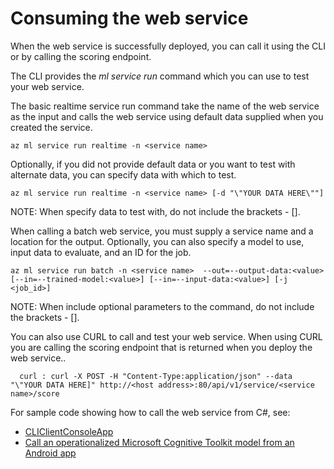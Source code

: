# Consuming the web service

When the web service is successfully deployed, you can call it using the CLI or by calling the scoring endpoint.

The CLI provides the *ml service run*  command which you can use to test your web service. 

The basic realtime service run command take the name of the web service as the input and calls the web service using default data supplied when you created the service.

```
az ml service run realtime -n <service name>
```

Optionally, if you did not provide default data or you want to test with alternate data, you can specify data with which to test.

```
az ml service run realtime -n <service name> [-d "\"YOUR DATA HERE\""]
```
NOTE: When specify data to test with, do not include the brackets - [].

When calling a batch web service, you must supply a service name and a location for the output. Optionally, you can also specify a model to use, input data to evaluate, and an ID for the job.

```
az ml service run batch -n <service name>  --out=--output-data:<value> [--in=--trained-model:<value>] [--in=--input-data:<value>] [-j <job_id>]
```
NOTE: When include optional parameters to the command, do not include the brackets - [].

You can also use CURL to call and test your web service. When using CURL you are calling the scoring endpoint that is returned when you deploy the web service..

```
  curl : curl -X POST -H "Content-Type:application/json" --data "\"YOUR DATA HERE]" http://<host address>:80/api/v1/service/<service name>/score
```

For sample code showing how to call the web service from C#, see:

* [CLIClientConsoleApp](https://github.com/Azure/Machine-Learning-Operationalization/tree/master/samples/python/tutorials/Sample%20C%23%20Client%20App/CLIClientConsoleApp)
* [Call an operationalized Microsoft Cognitive Toolkit model from an Android app](https://gallery.cortanaintelligence.com/Tutorial/Call-an-operationalized-Microsoft-Cognitive-Toolkit-model-from-an-Android-app)